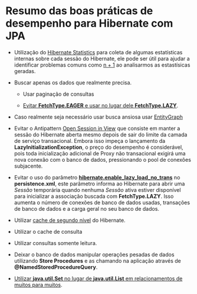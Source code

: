 # Resumo das boas práticas de desempenho para Hibernate com JPA

 * Utilização do [Hibernate Statistics](./1_Hibernate_Statistics.md) para coleta de algumas  estatísticas internas sobre cada sessão do Hibernate, ele pode ser útil para ajudar a identificar problemas comuns como [n + 1]( https://vladmihalcea.com/n-plus-1-query-problem/ ) ao analisarmos as estastísicas geradas.

 * Buscar apenas os dados que realmente precisa.

   * Usar paginação de consultas

   * [Evitar **FetchType.EAGER** e usar no lugar dele **FetchType.LAZY**](./3_FetchType_e_desempenho.md).

 * Caso realmente seja necessário usar busca ansiosa usar [EntityGraph]( https://thoughts-on-java.org/jpa-21-entity-graph-part-1-named-entity/ )

 * Evitar o Antipattern [Open Session in View]( https://vladmihalcea.com/the-open-session-in-view-anti-pattern/ ) que consiste em manter a sessão do Hibernate aberta mesmo depois de sair do limite da camada de serviço transacional. Embora isso impeça o lançamento da **LazyInitializationException**, o preço do desempenho é considerável, pois toda inicialização adicional de Proxy não transacional exigirá uma nova conexão com o banco de dados, pressionando o pool de conexões subjacente. 

 * Evitar o uso do parâmetro [**hibernate.enable_lazy_load_no_trans**]( https://vladmihalcea.com/the-hibernate-enable_lazy_load_no_trans-anti-pattern/ ) no **persistence.xml**,  este parâmetro informa ao Hibernate para abrir uma *Sessão* temporária quando nenhuma *Sessão* ativa estiver disponível para inicializar a associação buscada com **FetchType.LAZY**. Isso aumenta o número de conexões de banco de dados usadas, transações de banco de dados e a carga geral no seu banco de dados.  
 * Utilizar [cache de segundo nível](./4_Uso_de_cache_de_segundo_nivel.md) do Hibernate.
 * Utilizar o cache de consulta
 * Utilizar consultas somente leitura.
 * Deixar o banco de dados manipular operações pesadas de dados utilizando **Store Procedures** e as chamando na aplicação através de **@NamedStoredProcedureQuery**.
 * [Utilizar **java.util.Set** no lugar de **java.util.List** em relacionamentos de muitos para muitos](2_Melhor_maneira_para_uso_da_anotacao_ManyToMany_com_JPA.md).